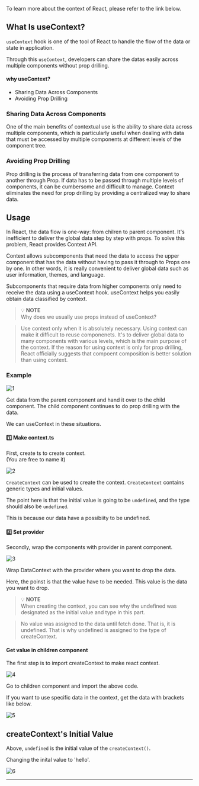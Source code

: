 To learn more about the context of React, please refer to the link below.

[](https://jay-h-blog.vercel.app/posts/ReactJs/react-context)

## What Is useContext?
`useContext` hook is one of the tool of React to handle the flow of the data or state in application.

Through this `useContext`, developers can share the datas easily across multiple components without prop drilling.

#### why useContext?
- Sharing Data Across Components
- Avoiding Prop Drilling

### Sharing Data Across Components
One of the main benefits of contextual use is the ability to share data across multiple components, which is particularly useful when dealing with data that must be accessed by multiple components at different levels of the component tree.

### Avoiding Prop Drilling
Prop drilling is the process of transferring data from one component to another through Prop. If data has to be passed through multiple levels of components, it can be cumbersome and difficult to manage. Context eliminates the need for prop drilling by providing a centralized way to share data.

## Usage
In React, the data flow is one-way: from chilren to parent component. It's inefficient to deliver the global data step by step with props. To solve this problem, React provides Context API.

Context allows subcomponents that need the data to access the upper component that has the data without having to pass it through to Props one by one. In other words, it is really convenient to deliver global data such as user information, themes, and language.

Subcomponents that require data from higher components only need to receive the data using a useContext hook.
useContext helps you easily obtain data classified by context.

> 💡 **NOTE**   
> Why does we usually use props instead of useContext?

> Use context only when it is absolutely necessary. Using context can make it difficult to reuse componenets. It's to deliver global data to many components with various levels, which is the main purpose of the context. If the reason for using context is only for prop drilling, React officially suggests that compoent composition is better solution than using context.

### Example

![1](https://github.com/jinscodes/Blog_nextJS/assets/87598134/b770d000-e92c-450e-985d-4f53c0b0b286)

Get data from the parent component and hand it over to the child component. The child component continues to do prop drilling with the data.

We can useContext in these situations.

#### 1️⃣ Make context.ts
First, create ts to create context.   
(You are free to name it)

![2](https://github.com/jinscodes/Blog_nextJS/assets/87598134/9825c27e-a4ba-4c6f-b8fc-eccafeba6ffc)

`CreateContext` can be used to create the context. `CreateContext` contains generic types and initial values.

The point here is that the initial value is going to be `undefined`, and the type should also be `undefined`.

This is because our data have a possibiity to be undefined.

#### 2️⃣ Set provider
Secondly, wrap the components with provider in parent component.

![3](https://github.com/jinscodes/Blog_nextJS/assets/87598134/41391bd4-9a61-4054-a1d7-a3efdda1f886)

Wrap DataContext with the provider where you want to drop the data.

Here, the poinst is that the value have to be needed. This value is the data you want to drop.

> 💡 **NOTE**   
> When creating the context, you can see why the undefined was designated as the initial value and type in this part.

> No value was assigned to the data until fetch done. That is, it is undefined. That is why undefined is assigned to the type of createContext.

#### Get value in children component
The first step is to import createContext to make react context.

![4](https://github.com/jinscodes/Blog_nextJS/assets/87598134/62ed0473-1ce1-4788-8705-9c7413604956)

Go to children component and import the above code.

If you want to use specific data in the context, get the data with brackets like below.

![5](https://github.com/jinscodes/Blog_nextJS/assets/87598134/a3334712-073a-4276-9818-3254d8e09d6c)

## createContext's Initial Value
Above, `undefined` is the initial value of the `createContext()`.

Changing the inital value to 'hello'.

![6](https://github.com/jinscodes/Blog_nextJS/assets/87598134/4e0a119a-29ba-4fc5-98fe-213b4fc202f9)

---
[](https://react.dev/reference/react/useContext)

[](https://www.youtube.com/watch?v=HYKDUF8X3qI)

[](https://medium.com/@msgold/using-usecontext-in-react-a-comprehensive-guide-8a9f5271f7a8)